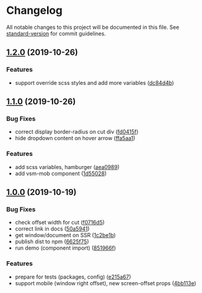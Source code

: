 # Changelog

All notable changes to this project will be documented in this file. See [standard-version](https://github.com/conventional-changelog/standard-version) for commit guidelines.

## [1.2.0](https://github.com/Alexeykhr/vue-stripe-menu/compare/v1.1.0...v1.2.0) (2019-10-26)


### Features

* support override scss styles and add more variables ([dc84d4b](https://github.com/Alexeykhr/vue-stripe-menu/commit/dc84d4b))



## [1.1.0](https://github.com/Alexeykhr/vue-stripe-menu/compare/v1.0.0...v1.1.0) (2019-10-26)


### Bug Fixes

* correct display border-radius on cut div ([fd0415f](https://github.com/Alexeykhr/vue-stripe-menu/commit/fd0415f))
* hide dropdown content on hover arrow ([ffa5aa1](https://github.com/Alexeykhr/vue-stripe-menu/commit/ffa5aa1))


### Features

* add scss variables, hamburger ([aea0989](https://github.com/Alexeykhr/vue-stripe-menu/commit/aea0989))
* add vsm-mob component ([1d55028](https://github.com/Alexeykhr/vue-stripe-menu/commit/1d55028))



## [1.0.0](https://github.com/Alexeykhr/vue-stripe-menu/compare/v0.1.0...v1.0.0) (2019-10-19)


### Bug Fixes

* check offset width for cut ([f0716d5](https://github.com/Alexeykhr/vue-stripe-menu/commit/f0716d5))
* correct link in docs ([50a5941](https://github.com/Alexeykhr/vue-stripe-menu/commit/50a5941))
* get window/document on SSR ([1c2be1b](https://github.com/Alexeykhr/vue-stripe-menu/commit/1c2be1b))
* publish dist to npm ([6625f75](https://github.com/Alexeykhr/vue-stripe-menu/commit/6625f75))
* run demo (component import) ([851966f](https://github.com/Alexeykhr/vue-stripe-menu/commit/851966f))


### Features

* prepare for tests (packages, config) ([e215a67](https://github.com/Alexeykhr/vue-stripe-menu/commit/e215a67))
* support mobile (window right offset), new screen-offset props ([4bb113e](https://github.com/Alexeykhr/vue-stripe-menu/commit/4bb113e))
